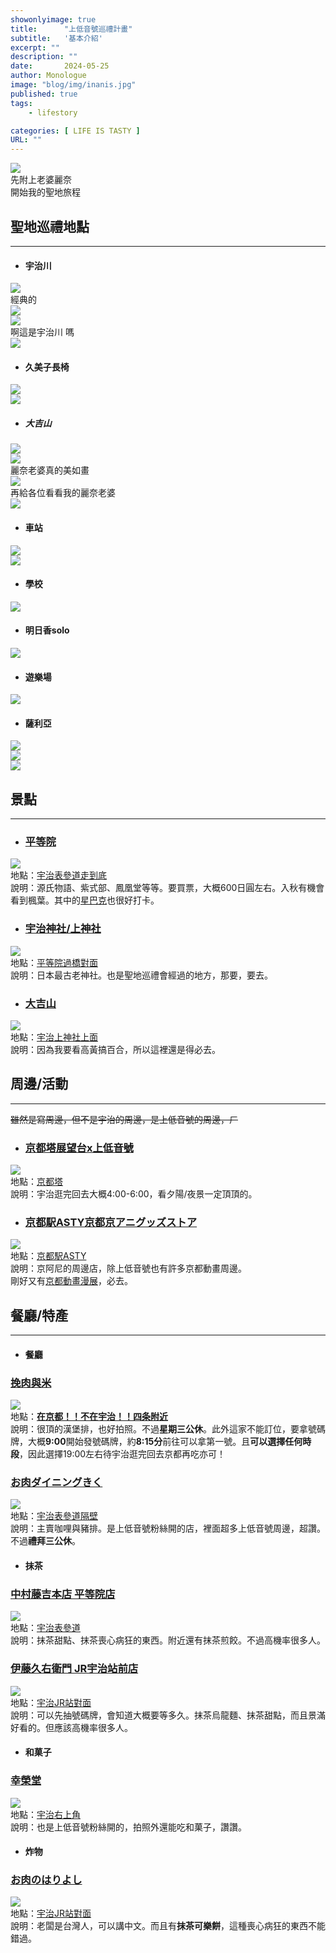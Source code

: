 ```yaml
---
showonlyimage: true
title:      "上低音號巡禮計畫"
subtitle:   '基本介紹'
excerpt: ""
description: ""
date:       2024-05-25
author: Monologue    
image: "blog/img/inanis.jpg"
published: true 
tags:
    - lifestory

categories: [ LIFE IS TASTY ]
URL: ""
---
```

![](/blog/ufo/麗奈老婆1.jpg)  
先附上老婆麗奈  
開始我的聖地旅程  
  
## 聖地巡禮地點
***

* #### 宇治川
![](/blog/ufo/宇治川1.jpg)  
經典的  
![](/blog/ufo/宇治川4.gif)  
![](/blog/ufo/宇治川5.gif)  
啊這是宇治川 嗎  
![](/blog/ufo/宇治川嗎.jpg)  
* #### 久美子長椅
![](/blog/ufo/宇治川2.jpg)  
![](/blog/ufo/久美子長椅.jpg)  
* ##### 大吉山
![](/blog/ufo/大吉山夜景2.gif)  
![](/blog/ufo/大吉山.jpg)  
麗奈老婆真的美如畫  
![](/blog/ufo/大吉山夜景3.gif)  
再給各位看看我的麗奈老婆  
![](/blog/ufo/麗奈老婆2.gif)  
* #### 車站
![](/blog/ufo/宇治車站京阪.jpg)  
![](/blog/ufo/宇治車站.gif)  
* #### 學校
![](/blog/ufo/校門口.jpg)  
* #### 明日香solo
![](/blog/ufo/黃香1.jpg)  
* #### 遊樂場
![](/blog/ufo/遊樂場.jpg)  
* #### 薩利亞
![](/blog/ufo/薩利亞1.jpg)  
![](/blog/ufo/薩利亞2.jpg)  
![](/blog/ufo/薩利亞3.jpg)  
## 景點
***
* ### [平等院](https://maps.app.goo.gl/Vn2sJaD6gnZ7VcCS9)  
![](https://onterrace.com/wp-content/uploads/20210727171045_15.jpg)  
地點：[宇治表參道走到底](https://maps.app.goo.gl/Vn2sJaD6gnZ7VcCS9)  
說明：源氏物語、紫式部、鳳凰堂等等。要買票，大概600日圓左右。入秋有機會看到楓葉。其中的[星巴克](https://maps.app.goo.gl/nSwTHNiFjuEoSXJw6)也很好打卡。  
  
* ### [宇治神社/上神社](https://maps.app.goo.gl/maEjfraFQdjFdqMJ7)  
![](https://upload.wikimedia.org/wikipedia/commons/6/64/Uji-jinja%2C_haisho.jpg)  
地點：[平等院過橋對面](https://maps.app.goo.gl/maEjfraFQdjFdqMJ7)  
說明：日本最古老神社。也是聖地巡禮會經過的地方，那要，要去。
  
* ### [大吉山](https://maps.app.goo.gl/C5AzQ4YdFbRn2b7K7)  
![](https://poiend-pctr.c.yimg.jp/scB1-4nSfmnn-5z52DLqw2eftizZqGcb2wR64OpMY-V4ySv8DhlY1378qvUHEOduNmkWt7upZNeRG4EZQiAv1FjOpGEQ7RGJbeQf2nPT3EmHTwLqOkhK7z3OCsVBYGs67IFRWt8enyNwWu9atcmQ-Q==)  
地點：[宇治上神社上面](https://maps.app.goo.gl/C5AzQ4YdFbRn2b7K7)  
說明：因為我要看高黃搞百合，所以這裡還是得必去。  

## 周邊/活動
***
~~雖然是寫周邊，但不是宇治的周邊，是上低音號的周邊，ㄏ~~
* ### [京都塔展望台x上低音號](https://www.kyoto-tower.jp/event/sound3/)
![](https://pbs.twimg.com/media/F8Jnr58bAAAOad2.jpg)  
地點：[京都塔](https://maps.app.goo.gl/3CFm6cNmPsyHqgh9A)  
說明：宇治逛完回去大概4:00-6:00，看夕陽/夜景一定頂頂的。  
  
* ### [京都駅ASTY京都京アニグッズストア](https://twitter.com/astykyoto_kags)  
![](https://i.imgur.com/nKCJuDz.jpeg)  
地點：[京都駅ASTY](https://maps.app.goo.gl/b1Qpn8fkbbZHXwD57)  
說明：京阿尼的周邊店，除上低音號也有許多京都動畫周邊。  
剛好又有[京都動畫漫展](https://www.kyotoanimation.co.jp/event/kyoani-anime-exhibition/)，必去。  
## 餐廳/特產
***
* #### 餐廳
### [挽肉與米](https://www.hikinikutocome.com/kyoto/)  
![](https://d1grca2t3zpuug.cloudfront.net/2023/06/hikinikutokometaipei01.jpg)  
地點：[**在京都！！不在宇治！！四条附近**](https://maps.app.goo.gl/rqVru6Nudc4e6jGz8)  
說明：很頂的漢堡排，也好拍照。不過**星期三公休**。此外這家不能訂位，要拿號碼牌，大概**9:00**開始發號碼牌，約**8:15分**前往可以拿第一號。且**可以選擇任何時段**，因此選擇19:00左右待宇治逛完回去京都再吃亦可！  

### [お肉ダイニングきく](https://x.com/gbkv30mw16gw0ak?s=21&t=7e85d5wjBDA1dU-brQcyww)
![](https://pbs.twimg.com/media/Eyaw2M1VoAEZ5ef?format=jpg&name=large)  
地點：[宇治表參道隔壁](https://maps.app.goo.gl/qrpzbUe5KjMcGDQ8A)  
說明：主賣咖哩與豬排。是上低音號粉絲開的店，裡面超多上低音號周邊，超讚。不過**禮拜三公休**。  
* #### 抹茶
### [中村藤吉本店 平等院店](https://maps.app.goo.gl/N7eqe6PnMMovgUh3A)
![](https://tokichi.jp/cdn/shop/files/byodoin_top_202305_1.jpg?v=1685411284&width=3840)  
地點：[宇治表參道](https://maps.app.goo.gl/N7eqe6PnMMovgUh3A)  
說明：抹茶甜點、抹茶喪心病狂的東西。附近還有抹茶煎餃。不過高機率很多人。  

### [伊藤久右衛門 JR宇治站前店](https://maps.app.goo.gl/NAVWg3UGzXujA3FH7)
![](https://info.travel-kansai.com/traditionalc/wp-content/uploads/sites/3/2023/06/47-3-1-1024x683.webp)  
地點：[宇治JR站對面](https://maps.app.goo.gl/NAVWg3UGzXujA3FH7)  
說明：可以先抽號碼牌，會知道大概要等多久。抹茶烏龍麵、抹茶甜點，而且景滿好看的。但應該高機率很多人。

* #### 和菓子
### [幸榮堂](https://x.com/gbkv30mw16gw0ak?s=21&t=7e85d5wjBDA1dU-brQcyww)
![](https://pbs.twimg.com/media/F6wqpXsbMAAUV5b?format=jpg&name=4096x4096)  
地點：[宇治右上角](https://maps.app.goo.gl/RH8K2mraCt88MiGEA)  
說明：也是上低音號粉絲開的，拍照外還能吃和菓子，讚讚。  
* #### 炸物
### [お肉のはりよし](https://maps.app.goo.gl/sc5J1ciEgEt8x6X28)  
![](https://lh3.googleusercontent.com/p/AF1QipPzW7lb64Ba33mtggjs4dVgMIU97vIckB_dTU_r=s1360-w1360-h1020)  
地點：[宇治JR站對面](https://maps.app.goo.gl/sc5J1ciEgEt8x6X28)  
說明：老闆是台灣人，可以講中文。而且有**抹茶可樂餅**，這種喪心病狂的東西不能錯過。
<!--more-->
